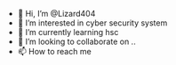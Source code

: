 - 👋 Hi, I’m @Lizard404
- 👀 I’m interested in cyber security system
- 🌱 I’m currently learning hsc
- 💞️ I’m looking to collaborate on ..
- 📫 How to reach me 

<!---
Lizard404/Lizard404 is a ✨ special ✨ repository because its `README.md` (this file) appears on your GitHub profile.
You can click the Preview link to take a look at your changes.
--->
